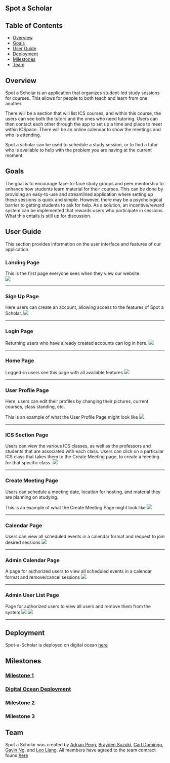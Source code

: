 ## Spot a Scholar

## Table of Contents
* [Overview](#overview)
* [Goals](#goals)
* [User Guide](#user-guide)
* [Deployment](#deployment)
* [Milestones](#milestones)
* [Team](#team)

## Overview

Spot a Scholar is an application that organizes student-led study sessions for courses. This allows for people to both teach and learn from one another.

There will be a section that will list ICS courses, and within this course, the users can see both the tutors and the ones who need tutoring. Users can then contact each other through the app to set up a time and place to meet within ICSpace. There will be an online calendar to show the meetings and who is attending.

Spot a scholar can be used to schedule a study session, or to find a tutor who is available to help with the problem you are having at the current moment.

## Goals

The goal is to encourage face-to-face study groups and peer mentorship to enhance how students learn material for their courses. This can be done by providing an easy-to-use and streamlined application where setting up these sessions is quick and simple. However, there may be a psychological barrier to getting students to ask for help. As a solution, an incentive/reward system can be implemented that rewards users who participate in sessions. What this entails is still up for discussion. 

## User Guide

This section provides information on the user interface and features of our application.

### Landing Page
This is the first page everyone sees when they view our website.  
<img src="images/landing-page-mockup.jpg">
___

### Sign Up Page
Here users can create an account, allowing access to the features of Spot a Scholar.
<img src="images/signup-page-draft.png">
___

### Login Page
Returning users who have already created accounts can log in here.
<img src="images/login-page-draft.png">
___

### Home Page
Logged-in users see this page with all available features
<img src="images/home-page-mockup.jpg">
___

### User Profile Page
Here, users can edit their profiles by changing their pictures, current courses, class standing, etc. 

This is an example of what the User Profile Page might look like
<img src="images/user-profile-mock.png">
___

### ICS Section Page
Users can view the various ICS classes, as well as the professors and students that are associated with each class. Users can click on a particular ICS class that takes them to the Create Meeting page, to create a meeting for that specific class.
<img src="images/ics-section-page-mockup.png">
___

### Create Meeting Page
Users can schedule a meeting date, location for hosting, and material they are planning on studying.

This is an example of what the Create Meeting Page might look like
<img src="images/create-meeting-mock.png">
___

### Calendar Page
Users can view all scheduled events in a calendar format and request to join desired sessions
<img src="images/calendar-mockup.png">
___

### Admin Calendar Page 
A page for authorized users to view all scheduled events in a calendar format and remove/cancel sessions
<img src="images/calendarAdmin-mockup.png">
___

### Admin User List Page
Page for authorized users to view all users and remove them from the system
<img src="images/UserListAdmin-mockup.png">
<img src="images/UserProfileAdmin-mockup.png">
___

## Deployment
Spot-a-Scholar is deployed on digital ocean [here](http://161.35.229.168)

## Milestones

### [Milestone 1](https://github.com/orgs/spot-a-scholar/projects/1/views/1)
### [Digital Ocean Deployment](http://161.35.229.168)
### [Milestone 2](https://github.com/orgs/spot-a-scholar/projects/5/views/1)
### Milestone 3

## Team
Spot a Scholar was created by [Adrian Peng](https://github.com/AdrianPeng02), [Brayden Suzuki](https://github.com/braydens02), [Carl Domingo](https://github.com/carld20), [Gavin Ng](https://github.com/Ng-Gavin), and [Leo Liang](https://github.com/leoliang22). All members have agreed to the team contract found [here](https://docs.google.com/document/d/1xYJmXnE_EMxqvXJQP85zjtr-adYrsPa7Yv8gQr9Bpp4/edit)
